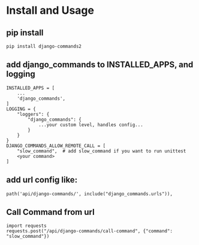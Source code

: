 # Install and Usage

## pip install


```
pip install django-commands2
```


## add django_commands to INSTALLED_APPS, and logging

```
INSTALLED_APPS = [
    ...
    'django_commands',
]
LOGGING = {
    "loggers": {
        "django_commands": {
            ...your custom level, handles config...
        }
    }
}
DJANGO_COMMANDS_ALLOW_REMOTE_CALL = [
    "slow_command",  # add slow_command if you want to run unittest
    <your command>
]
```

## add url config like:

```
path('api/django-commands/', include("django_commands.urls")),
```

## Call Command from url

```
import requests
requests.post("/api/django-commands/call-command", {"command": "slow_command"})
```
